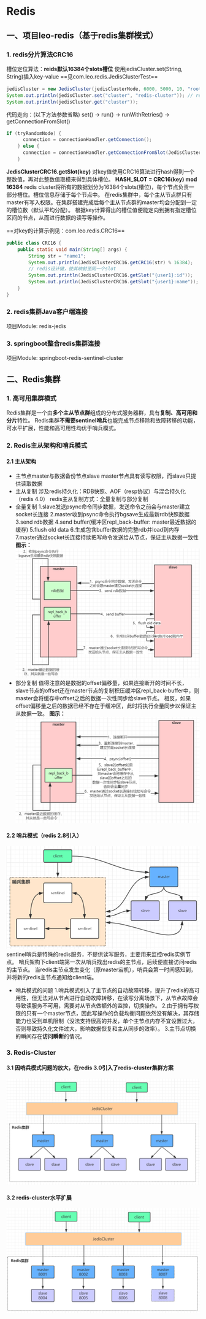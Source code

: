 # Redis
## 一、项目leo-redis（基于redis集群模式）
### 1. redis分片算法CRC16
槽位定位算法：**reids默认16384个slots槽位**
使用jedisCluster.set(String, String)插入key-value
==见com.leo.redis.JedisClusterTest==
```java
jedisCluster = new JedisCluster(jedisClusterNode, 6000, 5000, 10, "root", config);
System.out.println(jedisCluster.set("cluster", "redis-cluster")); // redis分片算法CRC16
System.out.println(jedisCluster.get("cluster"));
```
代码走向：(以下方法参数省略)
set() -> run() -> runWithRetries() -> getConnectionFromSlot()
```java
if (tryRandomNode) {
      connection = connectionHandler.getConnection();
    } else {
      connection = connectionHandler.getConnectionFromSlot(JedisClusterCRC16.getSlot(key));
    }
```
**JedisClusterCRC16.getSlot(key)**
对key值使用CRC16算法进行hash得到一个整数值，再对此整数值取模来得到具体槽位。
**HASH_SLOT = CRC16(key) mod 16384**
redis cluster将所有的数据划分为16384个slots(槽位)，每个节点负责一部分槽位。槽位信息存储于每个节点中。
在redis集群中，每个主从节点群只有master有写入权限。在集群搭建完成后每个主从节点群的master均会分配到一定的槽位数（默认平均分配）。
根据key计算得出的槽位值便能定向到拥有指定槽位区间的节点，从而进行数据的读写等操作。

==对key的计算示例见：com.leo.redis.CRC16==
```java
public class CRC16 {
    public static void main(String[] args) {
        String str = "name1";
        System.out.println(JedisClusterCRC16.getCRC16(str) % 16384);
        // redis设计键，使其映射至同一个slot
        System.out.println(JedisClusterCRC16.getSlot("{user1}:id"));
        System.out.println(JedisClusterCRC16.getSlot("{user1}:name"));
    }
}
```

### 2. redis集群Java客户端连接
项目Module: redis-jedis

### 3. springboot整合redis集群连接
项目Module: springboot-redis-sentinel-cluster

## 二、Redis集群
### 1. 高可用集群模式
Redis集群是一个由**多个主从节点群**组成的分布式服务器群，具有**复制、高可用和分片**特性。
Redis集群**不需要sentinel哨兵**也能完成节点移除和故障转移的功能，可水平扩展，性能和高可用性均优于哨兵模式。

### 2. Redis主从架构和哨兵模式
#### 2.1 主从架构
- 主节点master与数据备份节点slave
master节点具有读写权限，而slave只提供读取数据
- 主从复制
涉及redis持久化：RDB快照、AOF（resp协议）与混合持久化（redis 4.0）
redis主从复制方式：全量复制与部分复制
- 全量复制
1.slave发送psync命令同步数据，发送命令之前会与master建立socket长连接
2.master收到psync命令执行bgsave生成最新rdb快照数据
3.send rdb数据
4.send buffer(缓冲区repl_back-buffer: master最近数据的缓存)
5.flush old data
6.生成包含buffer数据的完整rdb并load到内存
7.master通过socket长连接持续把写命令发送给从节点，保证主从数据一致性
**图示：**
![replication](.picture/replication1.png)
- 部分复制
值得注意的是数据的offset偏移量，如果连接断开的时间不长，slave节点的offset还在master节点的复制积压缓冲区repl_back-buffer中，则master会将缓存中offset之后的数据一次性同步给slave节点。
相反，如果offset偏移量之后的数据已经不存在于缓冲区，此时将执行全量同步以保证主从数据一致。
**图示：**
![replication](.picture/replication2.png)

#### 2.2 哨兵模式（redis 2.8引入）
![sentinel](.picture/sentinel.png)
sentinel哨兵是特殊的redis服务，不提供读写服务，主要用来监控redis实例节点。
哨兵架构下client端第一次从哨兵找出redis的主节点，后续便直接访问redis的主节点。
当redis主节点发生变化（原master宕机），哨兵会第一时间感知到，并将新的redis主节点通知给client端。
- 哨兵模式的问题
1.哨兵模式引入了主节点的自动故障转移，提升了redis的高可用性，但无法对从节点进行自动故障转移，在读写分离场景下，从节点故障会导致读服务不可用，需要对从节点做额外的监控，切换操作。
2.由于拥有写权限的只有一个master节点，因此写操作的负载均衡问题依然没有解决，其存储能力也受到单机限制（没法支持很高的并发，单个主节点内存不宜设置过大，否则导致持久化文件过大，影响数据恢复和主从同步的效率）。
3.主节点切换的瞬间存在**访问瞬断**的情况。

### 3. Redis-Cluster
#### 3.1 因哨兵模式问题的放大，在redis 3.0引入了redis-cluster集群方案
![cluster](.picture/cluster.png)

#### 3.2 redis-cluster水平扩展
![horizontal scaling](.picture/horizontal.png)